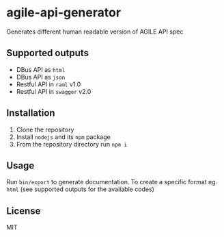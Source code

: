 # agile-api-generator
Generates different human readable version of AGILE API spec

Supported outputs
---

- DBus API as `html`
- DBus API as `json`
- Restful API in `raml` v1.0
- Restful API in `swagger` v2.0

Installation
---

1. Clone the repository
2. Install `nodejs` and its `npm` package
3. From the repository directory run `npm i`

Usage
---

Run `bin/export` to generate documentation. To create a specific format eg. `html` (see supported outputs for the available codes)

License
---

MIT
